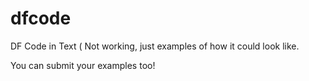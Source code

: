 # dfcode
DF Code in Text ( Not working, just examples of how it could look like.

You can submit your examples too!

